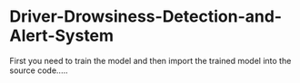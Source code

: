 # Driver-Drowsiness-Detection-and-Alert-System
First you need to train the model and then import the trained model into the source code.....
